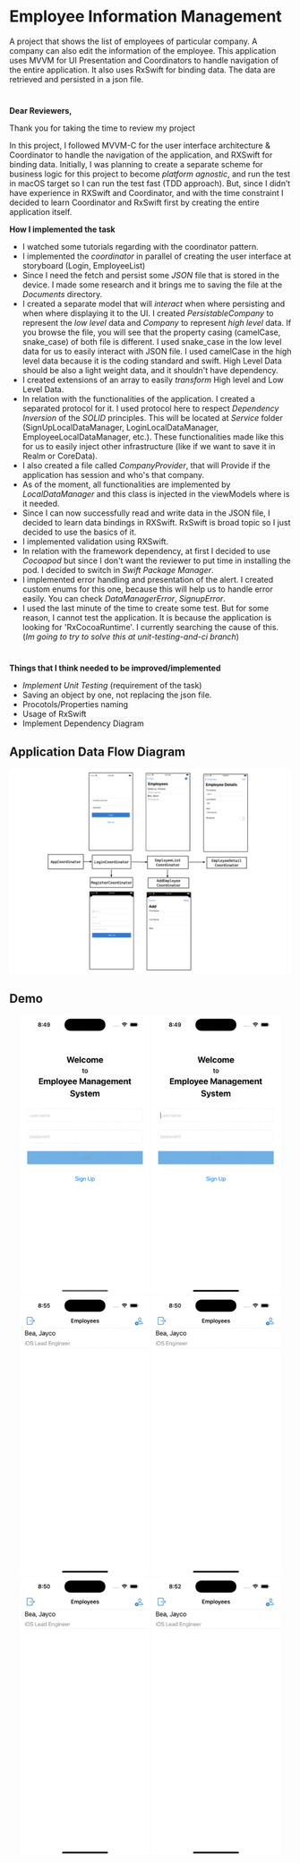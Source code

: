 # Employee Information Management
 A project that shows the list of employees of particular company. A company can also edit the information of the employee. This application uses MVVM for UI Presentation and Coordinators to handle navigation of the entire application. It also uses RxSwift for binding data. The data are retrieved and persisted in a json file.

#
**Dear Reviewers,**

Thank you for taking the time to review my project

In this project, I followed MVVM-C for the user interface architecture & Coordinator to handle the navigation of the application, and RXSwift for binding data. Initially, I was planning to create a separate scheme for business logic for this project to become _platform agnostic_, and run the test in macOS target so I can run the test fast (TDD approach). But, since I didn’t have experience in RXSwift and Coordinator, and with the time constraint I decided to learn Coordinator and RxSwift first by creating the entire application itself.

**How I implemented the task**

* I watched some tutorials regarding with the coordinator pattern.
* I implemented the _coordinator_ in parallel of creating the user interface at storyboard (Login, EmployeeList)
* Since I need the fetch and persist some _JSON_ file that is stored in the device. I made some research and it brings me to saving the file at the _Documents_ directory.  
* I created a separate model that will _interact_ when where persisting and when where displaying it to the UI. I created *PersistableCompany* to represent the _low level_ data and *Company* to represent _high level_ data. If you browse the file, you will see that the property casing (camelCase, snake_case) of both file is different. I used snake_case in the low level data for us to easily interact with JSON file. I used camelCase in the high level data because it is the coding standard and swift. High Level Data should be also a light weight data, and it shouldn't have dependency.
* I created extensions of an array to easily *transform* High level and Low Level Data.
* In relation with the functionalities of the application. I created a separated protocol for it. I used protocol here to respect *Dependency Inversion* of the _SOLID_ principles. This will be located at _Service_ folder (SignUpLocalDataManager, LoginLocalDataManager, EmployeeLocalDataManager, etc.). These functionalities made like this for us to easily inject other infrastructure (like if we want to save it in Realm or CoreData).
* I also created a file called _CompanyProvider_, that will Provide if the application has session and who's that company.
* As of the moment, all functionalities are implemented by *LocalDataManager* and this class is injected in the viewModels where is it needed.
* Since I can now successfully read and write data in the JSON file, I decided to learn data bindings in RXSwift. RxSwift is broad topic so I just decided to use the basics of it. 
* I implemented validation using RXSwift.
* In relation with the framework dependency, at first I decided to use _Cocoapod_ but since I don't want the reviewer to put time in installing the pod. I decided to switch in _Swift Package Manager_.
* I implemented error handling and presentation of the alert. I created custom enums for this one, because this will help us to handle error easily. You can check *DataManagerError*, *SignupError*.
* I used the last minute of the time to create some test. But for some reason, I cannot test the application. It is because the application is looking for 'RxCocoaRuntime'. I currently searching the cause of this. (_Im going to try to solve this at *unit-testing-and-ci* branch_)

#
**Things that I think needed to be improved/implemented**
* *Implement Unit Testing* (requirement of the task)
* Saving an object by one, not replacing the json file.
* Procotols/Properties naming
* Usage of RxSwift
* Implement Dependency Diagram
 

## Application Data Flow Diagram
<p align="center">
<img src="https://github.com/jcobeadev/Employee-Information-Management/blob/main/Files/AppDataFlowCoordinator.png" alt="App Data Flow Diagram" title="App Data Flow Diagram"/>
</p>

## Demo
<p align="center">
<img src="https://github.com/jcobeadev/Employee-Information-Management/blob/main/Files/Signup.gif" alt="Signup" title="Signup"/ width=230>
<img src="https://github.com/jcobeadev/Employee-Information-Management/blob/main/Files/Login.gif" alt="Login" title="Login"/ width=230>
<img src="https://github.com/jcobeadev/Employee-Information-Management/blob/main/Files/AddEmployee.gif" alt="AddEmployee" title="AddEmployee"/ width=230>
<img src="https://github.com/jcobeadev/Employee-Information-Management/blob/main/Files/EditEmployee.gif" alt="EditEmployee" title="EditEmployee"/ width=230>
<img src="https://github.com/jcobeadev/Employee-Information-Management/blob/main/Files/Logout.gif" alt="Logout" title="Logout"/ width=230>
<img src="https://github.com/jcobeadev/Employee-Information-Management/blob/main/Files/LoginOtherCompany.gif" alt="LoginOtherCompany" title="LoginOtherCompany"/ width=230>
</p>
